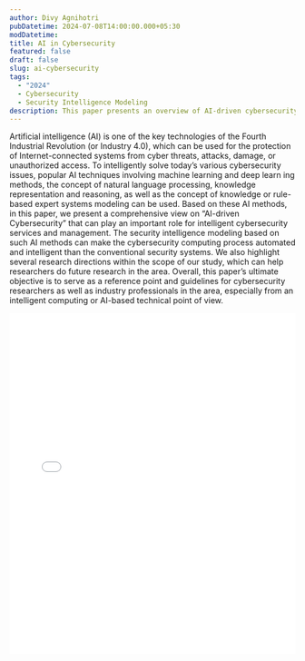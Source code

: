 ```yaml
---
author: Divy Agnihotri
pubDatetime: 2024-07-08T14:00:00.000+05:30
modDatetime:
title: AI in Cybersecurity
featured: false
draft: false
slug: ai-cybersecurity
tags:
  - "2024"
  - Cybersecurity
  - Security Intelligence Modeling
description: This paper presents an overview of AI-driven cybersecurity, highlighting the use of machine learning, deep learning, natural language processing, and knowledge-based expert systems. It discusses the role of AI in protecting Internet-connected systems from cyber threats and attacks. The paper provides insights into the security intelligence modeling based on AI methods and identifies future research directions in the field.
---
```


Artificial intelligence (AI) is one of the key technologies of the Fourth Industrial Revolution (or Industry 4.0), which can
be used for the protection of Internet-connected systems from cyber threats, attacks, damage, or unauthorized access. To
intelligently solve today’s various cybersecurity issues, popular AI techniques involving machine learning and deep learn
ing methods, the concept of natural language processing, knowledge representation and reasoning, as well as the concept
of knowledge or rule-based expert systems modeling can be used. Based on these AI methods, in this paper, we present a
comprehensive view on “AI-driven Cybersecurity” that can play an important role for intelligent cybersecurity services and
management. The security intelligence modeling based on such AI methods can make the cybersecurity computing process
automated and intelligent than the conventional security systems. We also highlight several research directions within the
scope of our study, which can help researchers do future research in the area. Overall, this paper’s ultimate objective is to
serve as a reference point and guidelines for cybersecurity researchers as well as industry professionals in the area, especially
from an intelligent computing or AI-based technical point of view.

<embed src="/labtalks/assets/slides/2024-07-08--Divy--ai-cybersecurity.pdf" type="application/pdf" width="100%" height="600px">
